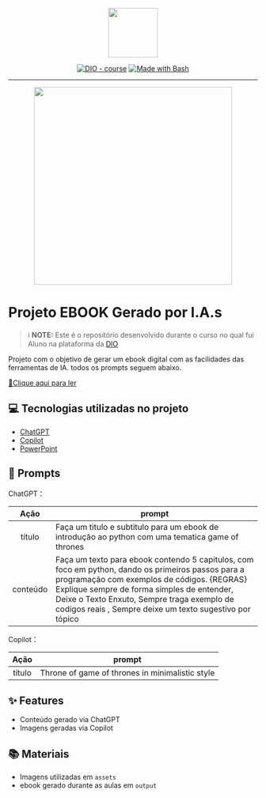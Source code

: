 <p align="center">
    <img width="100" src="https://github.com/RaphaelClemente/prompts-recipe-to-create-a-ebook/blob/main/output/Game%20of%20Python%20-%20Raphael%20Clemente.pdf">
</p>


<p align="center">
<a href="https://dio.me/"><img src="https://img.shields.io/badge/DIO-Course-28DA77?logo=youtube" alt="DIO - course"></a>
<a href="https://www.gnu.org/software/bash/" title="Go to Bash homepage"><img src="https://img.shields.io/badge/Prompt-Project-blue?logo=gnu-bash&amp;logoColor=white" alt="Made with Bash"></a></p>

-------


<p align="center">
<img 
    src="https://github.com/RaphaelClemente/prompts-recipe-to-create-a-ebook/blob/main/assets/Throne.jpeg"
    width="400"  
/>
</p>

# Projeto EBOOK Gerado por I.A.s


 > ℹ️ **NOTE:** Este é o repositório desenvolvido durante o curso no qual fui Aluno na plataforma da [DIO](https://dio.me)

Projeto com o objetivo de gerar um ebook digital com as facilidades das ferramentas de IA. todos os prompts
seguem abaixo.

<a href="https://github.com/RaphaelClemente/prompts-recipe-to-create-a-ebook/blob/main/output/Game%20of%20Python%20-%20Raphael%20Clemente.pdf" title="View PDF now"> 📕Clique aqui para ler</a>

## 💻 Tecnologias utilizadas no projeto

- [ChatGPT](https://chat.openai.com/) 
- [Copilot](https://copilot.microsoft.com/images/create?cc=st)
- [PowerPoint](https://www.microsoft.com/en/microsoft-365/powerpoint)

## 🧠 Prompts


ChatGPT：

|   Ação   | prompt                                                                                                                                                                                                                                                                         |
| :------: | ------------------------------------------------------------------------------------------------------------------------------------------------------------------------------------------------------------------------------------------------------------------------------ |
|  título  | Faça um titulo e subtitulo para um ebook de introdução ao python com uma tematica game of thrones|
| conteúdo | Faça um texto para ebook contendo 5 capitulos, com foco em python, dando os primeiros passos para a programação com exemplos de códigos. {REGRAS} Explique sempre de forma simples de entender, Deixe o Texto Enxuto, Sempre traga exemplo de codigos reais , Sempre deixe um texto sugestivo por tópico |


Copilot：

|  Ação  | prompt                                                                                 |
| :----: | -------------------------------------------------------------------------------------- |
| título | Throne of game of thrones in minimalistic style |

## ✨ Features

- Conteúdo gerado via ChatGPT
- Imagens geradas via Copilot

## 📚 Materiais

- Imagens utilizadas em `assets`
- ebook gerado durante as aulas em `output`


